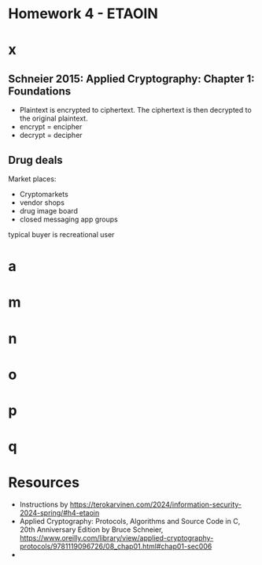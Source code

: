 # Homework 4 - ETAOIN

# x
## Schneier 2015: Applied Cryptography: Chapter 1: Foundations

- Plaintext is encrypted to ciphertext. The ciphertext is then decrypted to the original plaintext.
- encrypt = encipher
- decrypt = decipher

## Drug deals
Market places: 
- Cryptomarkets
- vendor shops
- drug image board
- closed messaging app groups

typical buyer is recreational user

# a

# m

# n

# o

# p

# q

# Resources
- Instructions by https://terokarvinen.com/2024/information-security-2024-spring/#h4-etaoin
- Applied Cryptography: Protocols, Algorithms and Source Code in C, 20th Anniversary Edition by Bruce Schneier, https://www.oreilly.com/library/view/applied-cryptography-protocols/9781119096726/08_chap01.html#chap01-sec006
- 
